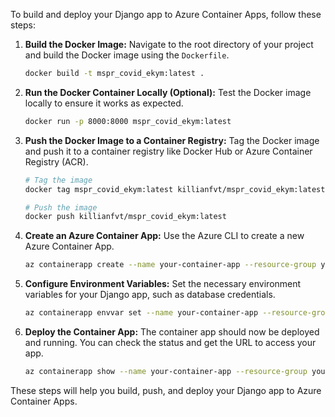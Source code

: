 To build and deploy your Django app to Azure Container Apps, follow these steps:

1. **Build the Docker Image:**
   Navigate to the root directory of your project and build the Docker image using the `Dockerfile`.

   ```bash
   docker build -t mspr_covid_ekym:latest .
   ```

2. **Run the Docker Container Locally (Optional):**
   Test the Docker image locally to ensure it works as expected.

   ```bash
   docker run -p 8000:8000 mspr_covid_ekym:latest
   ```

3. **Push the Docker Image to a Container Registry:**
   Tag the Docker image and push it to a container registry like Docker Hub or Azure Container Registry (ACR).

   ```bash
   # Tag the image
   docker tag mspr_covid_ekym:latest killianfvt/mspr_covid_ekym:latest

   # Push the image
   docker push killianfvt/mspr_covid_ekym:latest
   ```

4. **Create an Azure Container App:**
   Use the Azure CLI to create a new Azure Container App.

   ```bash
   az containerapp create --name your-container-app --resource-group your-resource-group --image your_registry/your_django_app:latest --environment your-environment --ingress external --target-port 8000
   ```

5. **Configure Environment Variables:**
   Set the necessary environment variables for your Django app, such as database credentials.

   ```bash
   az containerapp envvar set --name your-container-app --resource-group your-resource-group --env-vars DB_USER=ekym DB_PWD=1E2k3Y4m_
   ```

6. **Deploy the Container App:**
   The container app should now be deployed and running. You can check the status and get the URL to access your app.

   ```bash
   az containerapp show --name your-container-app --resource-group your-resource-group --query properties.configuration.ingress.fqdn
   ```

These steps will help you build, push, and deploy your Django app to Azure Container Apps.
